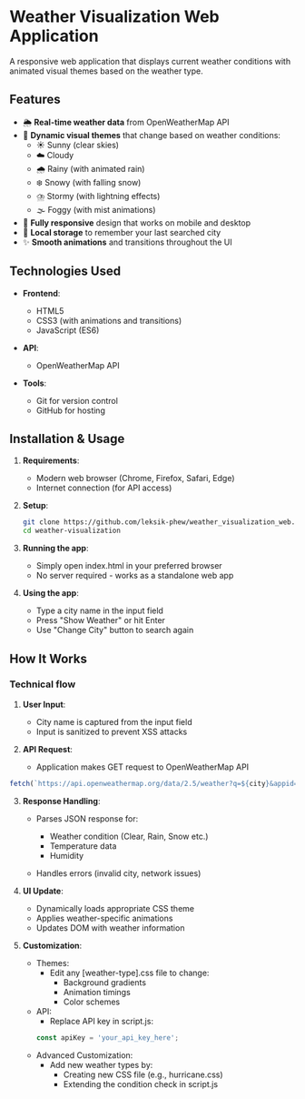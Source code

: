 # Weather Visualization Web Application

A responsive web application that displays current weather conditions with animated visual themes based on the weather type.

## Features

- 🌦 **Real-time weather data** from OpenWeatherMap API
- 🎨 **Dynamic visual themes** that change based on weather conditions:
  - ☀️ Sunny (clear skies)
  - ☁️ Cloudy 
  - 🌧️ Rainy (with animated rain)
  - ❄️ Snowy (with falling snow)
  - ⛈️ Stormy (with lightning effects)
  - 🌫️ Foggy (with mist animations)
- 📱 **Fully responsive** design that works on mobile and desktop
- 💾 **Local storage** to remember your last searched city
- ✨ **Smooth animations** and transitions throughout the UI

## Technologies Used

- **Frontend**:
  - HTML5
  - CSS3 (with animations and transitions)
  - JavaScript (ES6)
  
- **API**:
  - OpenWeatherMap API

- **Tools**:
  - Git for version control
  - GitHub for hosting

## Installation & Usage

1. **Requirements**:
   - Modern web browser (Chrome, Firefox, Safari, Edge)
   - Internet connection (for API access)

2. **Setup**:
   ```bash
   git clone https://github.com/leksik-phew/weather_visualization_web.git
   cd weather-visualization
   ```
3. **Running the app**:
   - Simply open index.html in your preferred browser
   - No server required - works as a standalone web app

4. **Using the app**:
   - Type a city name in the input field
   - Press "Show Weather" or hit Enter
   - Use "Change City" button to search again

## How It Works
### Technical flow

1. **User Input**:
   - City name is captured from the input field
   - Input is sanitized to prevent XSS attacks

2. **API Request**:
   - Application makes GET request to OpenWeatherMap API
  ```javascript
  fetch(`https://api.openweathermap.org/data/2.5/weather?q=${city}&appid=${apiKey}&units=metric`)
  ```

3. **Response Handling**:
   - Parses JSON response for:   
     - Weather condition (Clear, Rain, Snow etc.)
     - Temperature data
     - Humidity

   - Handles errors (invalid city, network issues)

4. **UI Update**:
   - Dynamically loads appropriate CSS theme
   - Applies weather-specific animations
   - Updates DOM with weather information

5. **Customization**:
   - Themes:
     - Edit any [weather-type].css file to change:
       - Background gradients
       - Animation timings
       - Color schemes
   - API:
     - Replace API key in script.js:
     ```javascript
     const apiKey = 'your_api_key_here';
     ```
   - Advanced Customization:
     - Add new weather types by:
       - Creating new CSS file (e.g., hurricane.css)
       - Extending the condition check in script.js





